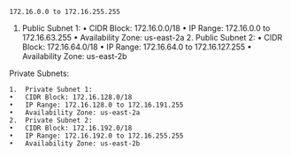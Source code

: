 	172.16.0.0 to 172.16.255.255
  
  1.	Public Subnet 1:
	•	CIDR Block: 172.16.0.0/18
	•	IP Range: 172.16.0.0 to 172.16.63.255
	•	Availability Zone: us-east-2a
	2.	Public Subnet 2:
	•	CIDR Block: 172.16.64.0/18
	•	IP Range: 172.16.64.0 to 172.16.127.255
	•	Availability Zone: us-east-2b

Private Subnets:

	1.	Private Subnet 1:
	•	CIDR Block: 172.16.128.0/18
	•	IP Range: 172.16.128.0 to 172.16.191.255
	•	Availability Zone: us-east-2a
	2.	Private Subnet 2:
	•	CIDR Block: 172.16.192.0/18
	•	IP Range: 172.16.192.0 to 172.16.255.255
	•	Availability Zone: us-east-2b